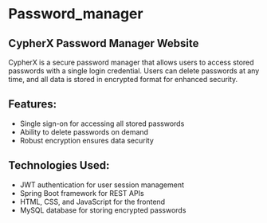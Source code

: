 # Password_manager

## CypherX Password Manager Website

CypherX is a secure password manager that allows users to access stored passwords with a single login credential. Users can delete passwords at any time, and all data is stored in encrypted format for enhanced security.

## Features:

- Single sign-on for accessing all stored passwords
- Ability to delete passwords on demand
- Robust encryption ensures data security

## Technologies Used:

- JWT authentication for user session management
- Spring Boot framework for REST APIs
- HTML, CSS, and JavaScript for the frontend
- MySQL database for storing encrypted passwords
